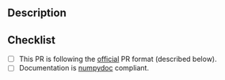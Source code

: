 ## Description
<!--
Thank you so much for your PR!  To help us review your contribution, please
consider the following points:

- The PR title should summarize the changes, for example "Add new group argument for the
  pair plot".  Avoid non-descriptive titles such as "Addresses issue #348". If your pull 
  request addresses an issue, please use the pull request title to describe 
  the issue and mention the issue number in the pull request description.

- The description should provide at least 1-2 sentences describing the pull request
  in detail (Why is this change required?  What problem does it solve?) and
  link to any relevant issues. If modifying a plot, render your plot to inspect for changes 
  and copy image in the pull request message on Github

- Please prefix the title of incomplete contributions with [WIP] (to indicate a work in 
  progress). WIPs may be useful to (1) indicate you are working on something to avoid 
  duplicated work, (2) request broad review of functionality or API, or (3) seek collaborators.
-->

<!-- Describe your changes in detail -->
<!-- If it fixes an open issue, please link to the issue here. -->

## Checklist
<!-- Feel free to remove check-list items aren't relevant to your change -->

- [ ] This PR is following the [official](https://github.com/arviz-devs/arviz/blob/master/CONTRIBUTING.md#pull-request-checklist) 
      PR format (described below).
- [ ] Documentation is [numpydoc](https://numpydoc.readthedocs.io/en/latest/format.html) compliant.

<!--
Keep in mind the following points:

- Read contributing guidelines carefully before submitting the PR. It is available
  at https://github.com/arviz-devs/arviz/blob/master/CONTRIBUTING.md.

- If you are contributing fixes to docstrings, please pay attention to
  https://github.com/arviz-devs/arviz/blob/master/CONTRIBUTING.md#docstring-formatting.
  In particular, note the difference between using single backquotes, double backquotes, and
  asterisks in the markup.

We understand that PRs can sometimes be overwhelming, especially as the
reviews start coming in.  Please let us know if the reviews are unclear or
the recommended next step seems overly demanding, if you would like help in
addressing a reviewer's comments, or if you have been waiting too long to hear
back on your PR.
-->

